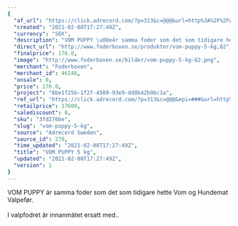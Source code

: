 ```yaml
---
{
  "af_url": "https://click.adrecord.com/?p=313&c=@@@&url=http%3A%2F%2Fwww.foderboxen.se%2Fprodukter%2Fvom-puppy-5-kg%2C62",
  "created": "2021-02-08T17:27:49Z",
  "currency": "SEK",
  "description": "VOM PUPPY \u00e4r samma foder som det som tidigare hette Vom og Hundemat Valpef\u00f8r.\nI valpfodret \u00e4r innanm\u00e4tet ersatt med..",
  "direct_url": "http://www.foderboxen.se/produkter/vom-puppy-5-kg,62",
  "finalprice": 176.0,
  "image": "http://www.foderboxen.se/bilder/vom-puppy-5-kg-62.png",
  "merchant": "Foderboxen",
  "merchant_id": 46146,
  "onsale": 0,
  "price": 176.0,
  "project": "6be1f25b-1f2f-4509-93e9-dd8b42b96c1a",
  "ref_url": "https://click.adrecord.com/?p=313&c=@@@&epi=###&url=http%3A%2F%2Fwww.foderboxen.se%2Fprodukter%2Fvom-puppy-5-kg%2C62",
  "retailprice": 17600,
  "salediscount": 0,
  "sku": "3fd276be",
  "slug": "vom-puppy-5-kg",
  "source": "Adrecord Sweden",
  "source_id": 270,
  "time_updated": "2021-02-08T17:27:49Z",
  "title": "VOM PUPPY 5 kg",
  "updated": "2021-02-08T17:27:49Z",
  "version": 1
}
---
```


<p> VOM PUPPY är samma foder som det som tidigare hette Vom og Hundemat Valpefør.<br><br>I valpfodret är innanmätet ersatt med..</p>
